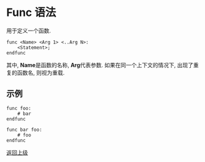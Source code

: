 # Func 语法

用于定义一个函数.

```
func <Name> <Arg 1> <..Arg N>:
    <Statement>;
endfunc
```

其中, **Name**是函数的名称, **Arg**代表参数. 如果在同一个上下文的情况下, 出现了重复的函数名, 则视为重载.

## 示例
```
func foo:
    # bar
endfunc

func bar foo:
    # foo
endfunc
```

[返回上级](index.md)